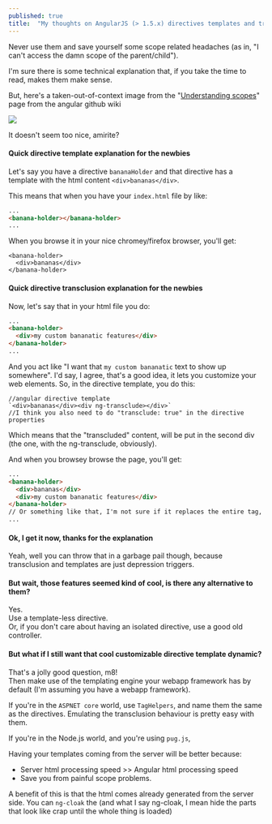 ```yaml
---
published: true
title:  "My thoughts on AngularJS (> 1.5.x) directives templates and transclusion"
---
```

Never use them and save yourself some scope related headaches (as in, "I can't access the damn scope of the parent/child").  

I'm sure there is some technical explanation that, if you take the time to read, makes them make sense.

But, here's a taken-out-of-context image from the "[Understanding scopes](https://github.com/angular/angular.js/wiki/Understanding-Scopes#directives)" page from the angular github wiki

![](https://camo.githubusercontent.com/4d9a7cbb029bb29d66cbbef0f0527b2d40202d90/687474703a2f2f692e737461636b2e696d6775722e636f6d2f41684f47482e706e67)

It doesn't seem too nice, amirite?

#### Quick directive template explanation for the newbies

Let's say you have a directive `bananaHolder` and that directive has a template with the html content `<div>bananas</div>`.  

This means that when you have your `index.html` file by like:

```html
...
<banana-holder></banana-holder>
...
```

When you browse it in your nice chromey/firefox browser, you'll get: 

```
<banana-holder>
  <div>bananas</div>
</banana-holder>
```

#### Quick directive transclusion explanation for the newbies

Now, let's say that in your html file you do:  

```html
...
<banana-holder>
  <div>my custom bananatic features</div>
</banana-holder>
...
```

And you act like "I want that `my custom bananatic` text to show up somewhere".
I'd say, I agree, that's a good idea, it lets you customize your web elements. So, in the directive template, you do this:  

```
//angular directive template
`<div>bananas</div><div ng-transclude></div>` 
//I think you also need to do "transclude: true" in the directive properties
```

Which means that the "transcluded" content, will be put in the second div (the one, with the ng-transclude, obviously).

And when you browsey browse the page, you'll get:

```html
...
<banana-holder>
  <div>bananas</div>
  <div>my custom bananatic features</div>
</banana-holder>
// Or something like that, I'm not sure if it replaces the entire tag, or the inner html
...
```
 

#### Ok, I get it now, thanks for the explanation
Yeah, well you can throw that in a garbage pail though, because transclusion and templates are just depression triggers.


#### But wait, those features seemed kind of cool, is there any alternative to them?

Yes.  
Use a template-less directive.   
Or, if you don't care about having an isolated directive, use a good old controller.

#### But what if I still want that cool customizable directive template dynamic?

That's a jolly good question, m8!  
Then make use of the templating engine your webapp framework has by default (I'm assuming you have a webapp framework).  

If you're in the `ASPNET core` world, use `TagHelpers`, and name them the same as the directives. Emulating the transclusion behaviour is pretty easy with them.  

If you're in the Node.js world, and you're using `pug.js`, 

Having your templates coming from the server will be better because: 
 
* Server html processing speed >> Angular html processing speed
* Save you from painful scope problems.

A benefit of this is that the html comes already generated from the server side. You can `ng-cloak` the (and what I say ng-cloak, I mean hide the parts that look like crap until the whole thing is loaded)
